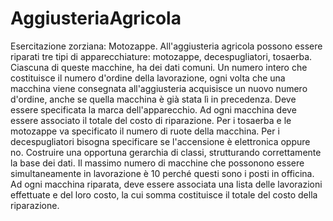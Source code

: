# AggiusteriaAgricola
Esercitazione zorziana: Motozappe.
All'aggiusteria agricola possono essere riparati tre tipi di apparecchiature: motozappe, decespugliatori, tosaerba. Ciascuna di queste macchine, ha dei dati comuni. 
Un numero intero che costituisce il numero d'ordine della lavorazione, ogni volta che una macchina viene consegnata all'aggiusteria acquisisce un nuovo numero d'ordine, anche se quella macchina è già stata lì in precedenza. Deve essere specificata la marca dell'apparecchio. Ad ogni macchina deve essere associato il totale del costo di riparazione. 
Per i tosaerba e le motozappe va specificato il numero di ruote della macchina. 
Per i decespugliatori bisogna specificare se l'accensione è elettronica oppure no. 
Costruire una opportuna gerarchia di classi, strutturando correttamente la base dei dati. 
Il massimo numero di macchine che possonono essere simultaneamente in lavorazione è 10 perché questi sono i posti in officina. 
Ad ogni macchina riparata, deve essere associata una lista delle lavorazioni effettuate e del loro costo, la cui somma costituisce il totale del costo della riparazione.

